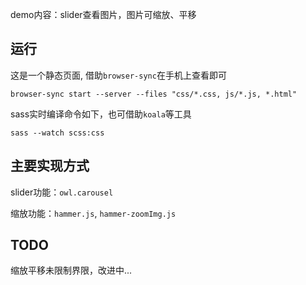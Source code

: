 
demo内容：slider查看图片，图片可缩放、平移

## 运行 ##
这是一个静态页面, 借助```browser-sync```在手机上查看即可

```
browser-sync start --server --files "css/*.css, js/*.js, *.html"
```

sass实时编译命令如下，也可借助```koala```等工具
```
sass --watch scss:css

```

## 主要实现方式 ##

slider功能：```owl.carousel```

缩放功能：```hammer.js```, ```hammer-zoomImg.js```


## TODO ##
缩放平移未限制界限，改进中...

